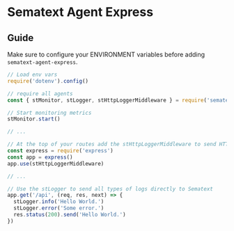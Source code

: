 # Sematext Agent Express

## Guide

Make sure to configure your ENVIRONMENT variables before adding `sematext-agent-express`.

```javascript
// Load env vars
require('dotenv').config()

// require all agents
const { stMonitor, stLogger, stHttpLoggerMiddleware } = require('sematext-agent-express')

// Start monitoring metrics
stMonitor.start()

// ...

// At the top of your routes add the stHttpLoggerMiddleware to send HTTP logs to Sematext
const express = require('express')
const app = express()
app.use(stHttpLoggerMiddleware)

// ...

// Use the stLogger to send all types of logs directly to Sematext
app.get('/api', (req, res, next) => {
  stLogger.info('Hello World.')
  stLogger.error('Some error.')
  res.status(200).send('Hello World.')
})
```